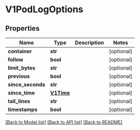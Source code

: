 # V1PodLogOptions

## Properties
Name | Type | Description | Notes
------------ | ------------- | ------------- | -------------
**container** | **str** |  | [optional] 
**follow** | **bool** |  | [optional] 
**limit_bytes** | **str** |  | [optional] 
**previous** | **bool** |  | [optional] 
**since_seconds** | **str** |  | [optional] 
**since_time** | [**V1Time**](V1Time.md) |  | [optional] 
**tail_lines** | **str** |  | [optional] 
**timestamps** | **bool** |  | [optional] 

[[Back to Model list]](../README.md#documentation-for-models) [[Back to API list]](../README.md#documentation-for-api-endpoints) [[Back to README]](../README.md)


